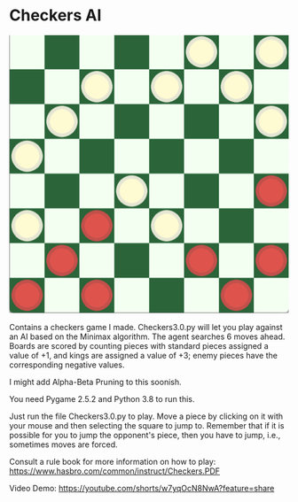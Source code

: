 # Checkers AI
<p align="center">
  <img src="https://github.com/earnesdm/Python-Final/blob/master/img/checkers.png"
width="1200"
/>
</p>

Contains a checkers game I made. Checkers3.0.py will let you play against an AI based on the Minimax algorithm. The agent searches 6 moves ahead. Boards are scored by counting pieces with standard pieces assigned a value of +1, and kings are assigned a value of +3; enemy pieces have the corresponding negative values. 

I might add Alpha-Beta Pruning to this soonish.

You need Pygame 2.5.2 and Python 3.8 to run this. 

Just run the file Checkers3.0.py to play. Move a piece by clicking on it with your mouse and then selecting the square to jump to. Remember that if it is possible for you to jump the opponent's piece, then you have to jump, i.e., sometimes moves are forced.

Consult a rule book for more information on how to play: https://www.hasbro.com/common/instruct/Checkers.PDF

Video Demo: https://youtube.com/shorts/w7yqOcN8NwA?feature=share
